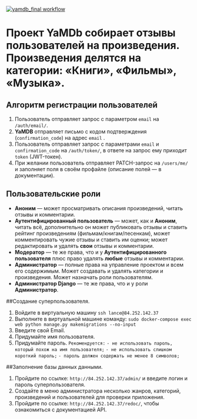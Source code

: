 [![yamdb_final workflow](https://github.com/georgehuble/foodgram-project-react/actions/workflows/food.yml/badge.svg)](https://github.com/georgehuble/foodgram-project-react/actions/workflows/food.yml)

# Проект **YaMDb** собирает отзывы пользователей на произведения. Произведения делятся на категории: «Книги», «Фильмы», «Музыка».
## Алгоритм регистрации пользователей
1. Пользователь отправляет запрос с параметром `email` на `/auth/email/`.
2. **YaMDB** отправляет письмо с кодом подтверждения (`confirmation_code`) на адрес  `email` .
3. Пользователь отправляет запрос с параметрами `email` и `confirmation_code` на `/auth/token/`, в ответе на запрос ему приходит `token` (JWT-токен).
4. При желании пользователь отправляет PATCH-запрос на `/users/me/` и заполняет поля в своём профайле (описание полей — в документации).
## Пользовательские роли
- **Аноним** — может просматривать описания произведений, читать отзывы и комментарии.
- **Аутентифицированный пользователь** — может, как и **Аноним**, читать всё, дополнительно он может публиковать отзывы и ставить рейтинг произведениям (фильмам/книгам/песенкам), может комментировать чужие отзывы и ставить им оценки; может редактировать и удалять **свои** отзывы и комментарии.
- **Модератор** — те же права, что и у **Аутентифицированного пользователя** плюс право удалять **любые** отзывы и комментарии.
- **Администратор** — полные права на управление проектом и всем его содержимым. Может создавать и удалять категории и произведения. Может назначать роли пользователям.
- **Администратор Django** — те же права, что и у роли **Администратор**.

##Создание суперпользователя.
1. Войдите в виртуальную машину `ssh lance@84.252.142.37`
2. Выполните в виртуальной машине команду: `sudo docker-compose exec web python manage.py makemigrations --no-input`
3. Введите свой Email.
4. Придумайте имя пользователя.
5. Придумайте пароль. 
   `Рекомендуется:` 
   `- не использовать пароль, который похож на имя пользователя;`
   `- не использовать слишком короткий пароль;`
   `- пароль должен содержать не менее 8 символов;`

##Заполнение базы данных данными.
1. Пройдите по ссылке: `http://84.252.142.37/admin/` и введите логин и пароль суперпользователя.
2. Создайте в меню администратора несколько жанров, категорий, произведений и пользователей для проверки приложения.
3. Пройдите по ссылке: `http://84.252.142.37/redoc/`, чтобы ознакомиться с документацией API.
